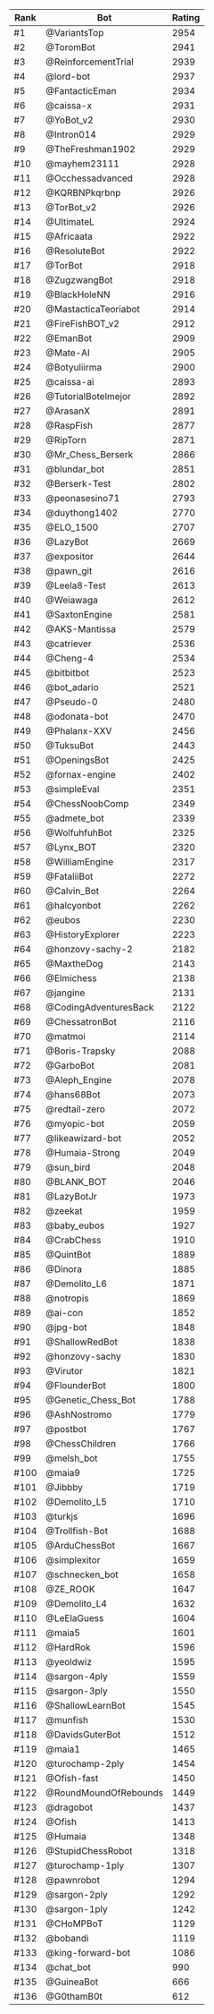 Rank|Bot|Rating
---|---|---
#1|@VariantsTop|2954
#2|@ToromBot|2941
#3|@ReinforcementTrial|2939
#4|@lord-bot|2937
#5|@FantacticEman|2934
#6|@caissa-x|2931
#7|@YoBot_v2|2930
#8|@Intron014|2929
#9|@TheFreshman1902|2929
#10|@mayhem23111|2928
#11|@Occhessadvanced|2928
#12|@KQRBNPkqrbnp|2926
#13|@TorBot_v2|2926
#14|@UltimateL|2924
#15|@Africaata|2922
#16|@ResoluteBot|2922
#17|@TorBot|2918
#18|@ZugzwangBot|2918
#19|@BlackHoleNN|2916
#20|@MastacticaTeoriabot|2914
#21|@FireFishBOT_v2|2912
#22|@EmanBot|2909
#23|@Mate-AI|2905
#24|@Botyuliirma|2900
#25|@caissa-ai|2893
#26|@TutorialBotelmejor|2892
#27|@ArasanX|2891
#28|@RaspFish|2877
#29|@RipTorn|2871
#30|@Mr_Chess_Berserk|2866
#31|@blundar_bot|2851
#32|@Berserk-Test|2802
#33|@peonasesino71|2793
#34|@duythong1402|2770
#35|@ELO_1500|2707
#36|@LazyBot|2669
#37|@expositor|2644
#38|@pawn_git|2616
#39|@Leela8-Test|2613
#40|@Weiawaga|2612
#41|@SaxtonEngine|2581
#42|@AKS-Mantissa|2579
#43|@catriever|2536
#44|@Cheng-4|2534
#45|@bitbitbot|2523
#46|@bot_adario|2521
#47|@Pseudo-0|2480
#48|@odonata-bot|2470
#49|@Phalanx-XXV|2456
#50|@TuksuBot|2443
#51|@OpeningsBot|2425
#52|@fornax-engine|2402
#53|@simpleEval|2351
#54|@ChessNoobComp|2349
#55|@admete_bot|2339
#56|@WolfuhfuhBot|2325
#57|@Lynx_BOT|2320
#58|@WilliamEngine|2317
#59|@FataliiBot|2272
#60|@Calvin_Bot|2264
#61|@halcyonbot|2262
#62|@eubos|2230
#63|@HistoryExplorer|2223
#64|@honzovy-sachy-2|2182
#65|@MaxtheDog|2143
#66|@Elmichess|2138
#67|@jangine|2131
#68|@CodingAdventuresBack|2122
#69|@ChessatronBot|2116
#70|@matmoi|2114
#71|@Boris-Trapsky|2088
#72|@GarboBot|2081
#73|@Aleph_Engine|2078
#74|@hans68Bot|2073
#75|@redtail-zero|2072
#76|@myopic-bot|2059
#77|@likeawizard-bot|2052
#78|@Humaia-Strong|2049
#79|@sun_bird|2048
#80|@BLANK_BOT|2046
#81|@LazyBotJr|1973
#82|@zeekat|1959
#83|@baby_eubos|1927
#84|@CrabChess|1910
#85|@QuintBot|1889
#86|@Dinora|1885
#87|@Demolito_L6|1871
#88|@notropis|1869
#89|@ai-con|1852
#90|@jpg-bot|1848
#91|@ShallowRedBot|1838
#92|@honzovy-sachy|1830
#93|@Virutor|1821
#94|@FlounderBot|1800
#95|@Genetic_Chess_Bot|1788
#96|@AshNostromo|1779
#97|@postbot|1767
#98|@ChessChildren|1766
#99|@melsh_bot|1755
#100|@maia9|1725
#101|@Jibbby|1719
#102|@Demolito_L5|1710
#103|@turkjs|1696
#104|@Trollfish-Bot|1688
#105|@ArduChessBot|1667
#106|@simplexitor|1659
#107|@schnecken_bot|1658
#108|@ZE_ROOK|1647
#109|@Demolito_L4|1632
#110|@LeElaGuess|1604
#111|@maia5|1601
#112|@HardRok|1596
#113|@yeoldwiz|1595
#114|@sargon-4ply|1559
#115|@sargon-3ply|1550
#116|@ShallowLearnBot|1545
#117|@munfish|1530
#118|@DavidsGuterBot|1512
#119|@maia1|1465
#120|@turochamp-2ply|1454
#121|@Ofish-fast|1450
#122|@RoundMoundOfRebounds|1449
#123|@dragobot|1437
#124|@Ofish|1413
#125|@Humaia|1348
#126|@StupidChessRobot|1318
#127|@turochamp-1ply|1307
#128|@pawnrobot|1294
#129|@sargon-2ply|1292
#130|@sargon-1ply|1242
#131|@CHoMPBoT|1129
#132|@bobandi|1119
#133|@king-forward-bot|1086
#134|@chat_bot|990
#135|@GuineaBot|666
#136|@G0thamB0t|612

